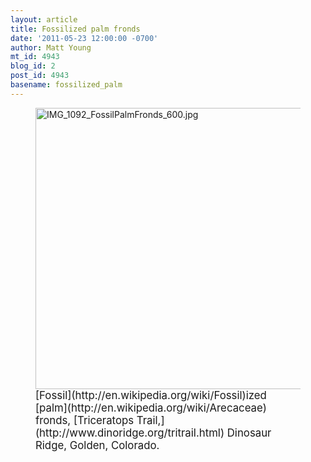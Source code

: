 ```yaml
---
layout: article
title: Fossilized palm fronds
date: '2011-05-23 12:00:00 -0700'
author: Matt Young
mt_id: 4943
blog_id: 2
post_id: 4943
basename: fossilized_palm
---
```

<figure>
<img src="http://pandasthumb.org/archives/2011/04/17/IMG_1092_FossilPalmFronds_600.jpg" alt="IMG_1092_FossilPalmFronds_600.jpg" width="600" height="450" />
<figcaption markdown="span">
<big>[Fossil](http://en.wikipedia.org/wiki/Fossil)ized [palm](http://en.wikipedia.org/wiki/Arecaceae) fronds, [Triceratops Trail,](http://www.dinoridge.org/tritrail.html) Dinosaur Ridge, Golden, Colorado.</big>

</figcaption>
</figure>
